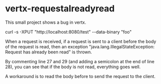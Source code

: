 # vertx-requestalreadyread

This small project shows a bug in vertx.

curl -s -XPUT "http://localhost:8080/test" --data-binary "foo"

When a request is received, if a request is sent to a client before the body of the request is read,
then an exception "java.lang.IllegalStateException: Request has already been read" is thrown.

By commenting line 27 and 29 (and adding a semicolon at the end of line 28), you can see that if the body
is not read, everything goes well.

A workaround is to read the body before to send the request to the client.
